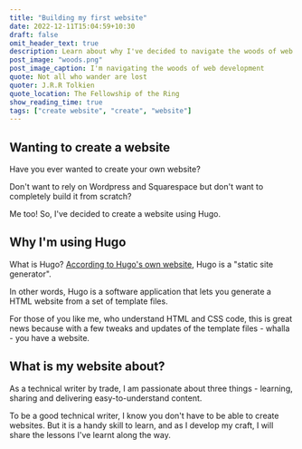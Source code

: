 ```yaml
---
title: "Building my first website"
date: 2022-12-11T15:04:59+10:30
draft: false
omit_header_text: true
description: Learn about why I've decided to navigate the woods of web development.
post_image: "woods.png"
post_image_caption: I'm navigating the woods of web development
quote: Not all who wander are lost 
quoter: J.R.R Tolkien
quote_location: The Fellowship of the Ring
show_reading_time: true
tags: ["create website", "create", "website"]
---
```


## Wanting to create a website

Have you ever wanted to create your own website?

Don't want to rely on Wordpress and Squarespace but don't want to completely build it from scratch?

Me too! So, I've decided to create a website using Hugo.

## Why I'm using Hugo

What is Hugo? [According to Hugo's own website](https://gohugo.io/about/what-is-hugo/), Hugo is a "static site generator". 

In other words, Hugo is a software application that lets you generate a HTML website from a set of template files. 

For those of you like me, who understand HTML and CSS code, this is great news because with a few tweaks and updates of the template files - whalla - you have a website.

## What is my website about?

As a technical writer by trade, I am passionate about three things - learning, sharing and delivering easy-to-understand content. 

To be a good technical writer, I know you don't have to be able to create websites. But it is a handy skill to learn, and as I develop my craft, I will share the lessons I've learnt along the way. 







